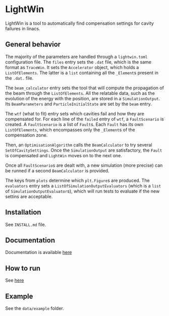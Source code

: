 # LightWin
LightWin is a tool to automatically find compensation settings for cavity failures in linacs.

## General behavior
The majority of the parameters are handled through a `lightwin.toml` configuration file.
The `files` entry sets the `.dat` file, which is the same format as `TraceWin`.
It sets the `Accelerator` object, which holds a `ListOfElements`.
The latter is a `list` containing all the `_Element`s present in the `.dat.` file.

The `beam_calculator` entry sets the tool that will compute the propagation of the beam through the `ListOfElements`.
All the relatable data, such as the evolution of the energy with the position, are stored in a `SimulationOutput`.
Its `BeamParameters` and `ParticleInitialState` are set by the `beam` entry.

The `wtf` (what to fit) entry sets which cavities fail and how they are compensated for.
For each line of the `failed` entry of `wtf`, a `FaultScenario` is created.
A `FaultScenario` is a list of `Fault`s.
Each `Fault` has its own `ListOfElements`, which encompasses only the `_Element`s of the compensation zone.

Then, an `OptimisationAlgorithm` calls the `BeamCalculator` to try several `SetOfCavitySettings`.
Once the `SimulationOutput` are satisfactory, the `Fault` is compensated and `LightWin` moves on to the next one.

Once all `FaultScenario`s are dealt with, a new simulation (more precise) can be runned if a second `BeamCalculator` is provided.

The keys from `plots` determine which `plt.Figure`s are produced.
The `evaluators` entry sets a `ListOfSimulationOutputEvaluators` (which is a `list` of `SimulationOutputEvaluator`s), which will run tests to evaluate if the new settins are acceptable.

## Installation
See ``INSTALL.md`` file.

## Documentation
Documentation is available [here](https://adrienplacais.github.io/LightWin/html/index.html)

## How to run
See [here](https://adrienplacais.github.io/LightWin/html/manual/usage.html)

## Example
See the `data/example` folder.
